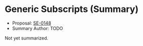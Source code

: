 # Generic Subscripts (Summary)

* Proposal: [SE-0148](https://github.com/apple/swift-evolution/blob/main/proposals/0148-generic-subscripts.md)
* Summary Author: TODO

Not yet summarized.

